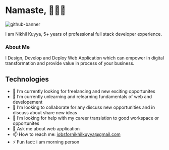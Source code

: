 # Namaste, 👨🏼‍💻
![github-banner](https://user-images.githubusercontent.com/22116816/185395501-8a5c4e4d-1996-4641-b2df-83120c2cde42.png)

 I am Nikhil Kuyya, 5+ years of professional full stack developer experience.

### About Me

I Design, Develop and Deploy Web Application which can empower in digital transformation and provide value in process of your business.

## Technologies


- 🔭 I’m currently looking for freelancing and new exciting opportunites
- 🌱 I’m currently unlearning and relearning fundamentals of web and developement
- 👯 I’m looking to collaborate for any discuss new opportunities and in discuss about share new ideas
- 🤔 I’m looking for help with my career transistion to good workspace or opportunites
- 💬 Ask me about web application
- 📫 How to reach me: jobsfornikhilkuyya@gmail.com  
- ⚡ Fun fact: i am morning person
